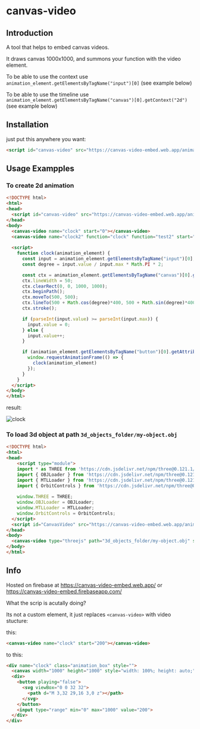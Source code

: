 # canvas-video

## Introduction

A tool that helps to embed canvas videos.

It draws canvas 1000x1000, and summons your function with the video element.

To be able to use the context use `animation_element.getElementsByTagName("input")[0]` (see example below)

To be able to use the timeline use `animation_element.getElementsByTagName("canvas")[0].getContext("2d")` (see example below)

## Installation

just put this anywhere you want:
```html
<script id="canvas-video" src="https://canvas-video-embed.web.app/animation.js"></script>
```

## Usage Exampples
### To create 2d animation
```html
<!DOCTYPE html>
<html>
<head>
  <script id="canvas-video" src="https://canvas-video-embed.web.app/animation.js"></script>
</head>
<body>
  <canvas-video name="clock" start="0"></canvas-video>
  <canvas-video name="clock2" function="clock" function="test2" start="0"></canvas-video>
  
  <script>
    function clock(animation_element) {
      const input = animation_element.getElementsByTagName("input")[0];
      const degree = input.value / input.max * Math.PI * 2;

      const ctx = animation_element.getElementsByTagName("canvas")[0].getContext("2d");
      ctx.lineWidth = 50;
      ctx.clearRect(0, 0, 1000, 1000);
      ctx.beginPath();
      ctx.moveTo(500, 500);
      ctx.lineTo(500 + Math.cos(degree)*400, 500 + Math.sin(degree)*400);
      ctx.stroke();

      if (parseInt(input.value) >= parseInt(input.max)) {
        input.value = 0;
      } else {
        input.value++;
      }

      if (animation_element.getElementsByTagName("button")[0].getAttribute("playing") == "true") {
        window.requestAnimationFrame(() => {
          clock(animation_element)
        });
      }
    }
  </script>
</body>
</html>
```
result:

![clock](https://user-images.githubusercontent.com/53610738/159015772-1e691bb7-be66-4dd3-aed9-41a2b003cc35.PNG)

### To load 3d object at path `3d_objects_folder/my-object.obj`
```html
<!DOCTYPE html>
<html>
<head>
    <script type="module">
    import * as THREE from 'https://cdn.jsdelivr.net/npm/three@0.121.1/build/three.module.js';
    import { OBJLoader } from 'https://cdn.jsdelivr.net/npm/three@0.121.1/examples/jsm/loaders/OBJLoader.js';
    import { MTLLoader } from 'https://cdn.jsdelivr.net/npm/three@0.121.1/examples/jsm/loaders/MTLLoader.js';
    import { OrbitControls } from 'https://cdn.jsdelivr.net/npm/three@0.121.1/examples/jsm/controls/OrbitControls.js';
    
    window.THREE = THREE;
    window.OBJLoader = OBJLoader;
    window.MTLLoader = MTLLoader;
    window.OrbitControls = OrbitControls;
  </script>
  <script id="CanvasVideo" src="https://canvas-video-embed.web.app/animation.js"></script>
</head>
<body>
  <canvas-video type="threejs" path="3d_objects_folder/my-object.obj" scale="30"></canvas-video>
</body>
</html>
```

## Info

Hosted on firebase at https://canvas-video-embed.web.app/ or https://canvas-video-embed.firebaseapp.com/


What the scrip is acutally doing?

Its not a custom element, it just replaces `<canvas-video>` with video stucture:

this:
```html
<canvas-video name="clock" start="200"></canvas-video>
```
to this:
```html
<div name="clock" class="animation_box" style="">
  <canvas width="1000" height="1000" style="width: 100%; height: auto;"></canvas>
  <div>
    <button playing="false">
      <svg viewBox="0 0 32 32">
        <path d="M 3,32 29,16 3,0 z"></path>
      </svg>
    </button>
    <input type="range" min="0" max="1000" value="200">
  </div>
</div>
```
